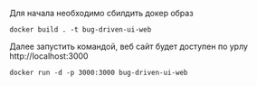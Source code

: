 Для начала необходимо сбилдить докер образ

```
docker build . -t bug-driven-ui-web
```

Далее запустить командой, веб сайт будет доступен по урлу http://localhost:3000

```
docker run -d -p 3000:3000 bug-driven-ui-web
```
